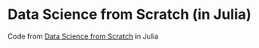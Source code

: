 # Data Science from Scratch (in Julia)

Code from [Data Science from Scratch](https://github.com/joelgrus/data-science-from-scratch) in Julia
